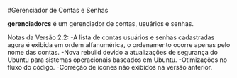 #Gerenciador de Contas e Senhas

**gerenciadorcs** é um gerenciador de contas, usuários e senhas.

Notas da Versão 2.2:
-A lista de contas usuários e senhas cadastradas agora é exibida em ordem alfanumérica, o ordenamento ocorre apenas pelo nome das contas.
-Nova rebuild devido a atualizações de segurança do Ubuntu para sistemas operacionais baseados em Ubuntu.
-Otimizações no fluxo do código.
-Correção de ícones não exibidos na versão anterior.



